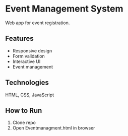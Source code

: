 # Event Management System
Web app for event registration.

## Features
- Responsive design
- Form validation  
- Interactive UI
- Event management

## Technologies
HTML, CSS, JavaScript

## How to Run
1. Clone repo
2. Open Eventmanagment.html in browser
